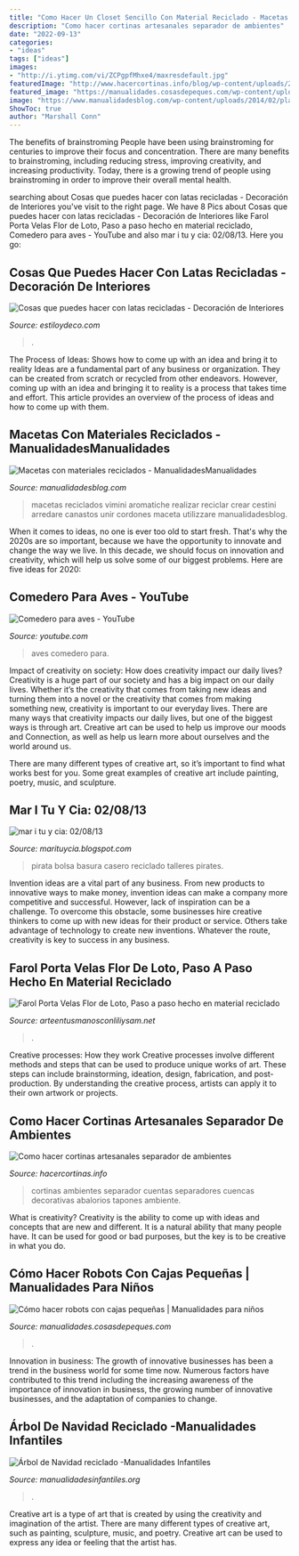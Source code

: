 ```yaml
---
title: "Como Hacer Un Closet Sencillo Con Material Reciclado - Macetas Reciclados Vimini Aromatiche Realizar Reciclar Crear Cestini Arredare Canastos Unir Cordones Maceta Utilizzare Manualidadesblog"
description: "Como hacer cortinas artesanales separador de ambientes"
date: "2022-09-13"
categories:
- "ideas"
tags: ["ideas"]
images:
- "http://i.ytimg.com/vi/ZCPgpfMhxe4/maxresdefault.jpg"
featuredImage: "http://www.hacercortinas.info/blog/wp-content/uploads/2017/03/como-hacer-cortinas-artesanales-separador-de-ambientes-9.jpg"
featured_image: "https://manualidades.cosasdepeques.com/wp-content/uploads/sites/3/2012/08/robots-de-cartón.jpg"
image: "https://www.manualidadesblog.com/wp-content/uploads/2014/02/plantas-idea1.jpg"
ShowToc: true
author: "Marshall Conn"
---
```



The benefits of brainstroming
People have been using brainstroming for centuries to improve their focus and concentration. There are many benefits to brainstroming, including reducing stress, improving creativity, and increasing productivity. Today, there is a growing trend of people using brainstroming in order to improve their overall mental health.

	

		
searching about Cosas que puedes hacer con latas recicladas - Decoración de Interiores you've visit to the right page. We have 8 Pics about Cosas que puedes hacer con latas recicladas - Decoración de Interiores like Farol Porta Velas Flor de Loto, Paso a paso hecho en material reciclado, Comedero para aves - YouTube and also mar i tu y cia: 02/08/13. Here you go:
		
    
## Cosas Que Puedes Hacer Con Latas Recicladas - Decoración De Interiores

<img loading=lazy src="https://www.estiloydeco.com/wp-content/uploads/2015/03/latas-recicladas-ideas2.jpg" onerror="this.onerror=null;this.src='https://tse4.mm.bing.net/th?id=OIP._twOI0fOE_R_ZZPVEvhlMQHaD4&amp;pid=15.1';" alt="Cosas que puedes hacer con latas recicladas - Decoración de Interiores">

_Source: estiloydeco.com_

>. 

	

The Process of Ideas: Shows how to come up with an idea and bring it to reality
Ideas are a fundamental part of any business or organization. They can be created from scratch or recycled from other endeavors. However, coming up with an idea and bringing it to reality is a process that takes time and effort. This article provides an overview of the process of ideas and how to come up with them.

    
## Macetas Con Materiales Reciclados - ManualidadesManualidades

<img loading=lazy src="https://www.manualidadesblog.com/wp-content/uploads/2014/02/plantas-idea1.jpg" onerror="this.onerror=null;this.src='https://tse2.mm.bing.net/th?id=OIP.g6n6mHiw1fHJ2jSWm6WRIQHaJ4&amp;pid=15.1';" alt="Macetas con materiales reciclados - ManualidadesManualidades">

_Source: manualidadesblog.com_

>macetas reciclados vimini aromatiche realizar reciclar crear cestini arredare canastos unir cordones maceta utilizzare manualidadesblog. 

	

When it comes to ideas, no one is ever too old to start fresh. That's why the 2020s are so important, because we have the opportunity to innovate and change the way we live. In this decade, we should focus on innovation and creativity, which will help us solve some of our biggest problems. Here are five ideas for 2020:

    
## Comedero Para Aves - YouTube

<img loading=lazy src="http://i.ytimg.com/vi/ZCPgpfMhxe4/maxresdefault.jpg" onerror="this.onerror=null;this.src='https://tse2.mm.bing.net/th?id=OIP.bfvwmqQ82e764iFbFiykNQHaEK&amp;pid=15.1';" alt="Comedero para aves - YouTube">

_Source: youtube.com_

>aves comedero para. 

	

Impact of creativity on society: How does creativity impact our daily lives?
Creativity is a huge part of our society and has a big impact on our daily lives. Whether it’s the creativity that comes from taking new ideas and turning them into a novel or the creativity that comes from making something new, creativity is important to our everyday lives.
There are many ways that creativity impacts our daily lives, but one of the biggest ways is through art. Creative art can be used to help us improve our moods and Connection, as well as help us learn more about ourselves and the world around us.

There are many different types of creative art, so it’s important to find what works best for you. Some great examples of creative art include painting, poetry, music, and sculpture.

    
## Mar I Tu Y Cia: 02/08/13

<img loading=lazy src="http://2.bp.blogspot.com/-bu-dgKP7O98/URTbGGGiuGI/AAAAAAAAAaQ/iCPFcRTpVrE/s1600/2012-12-21+09.32.10.jpg" onerror="this.onerror=null;this.src='https://tse2.mm.bing.net/th?id=OIP.PPsZIOzAz3rmyPEcvLiF8gHaJ4&amp;pid=15.1';" alt="mar i tu y cia: 02/08/13">

_Source: marituycia.blogspot.com_

>pirata bolsa basura casero reciclado talleres pirates. 

	

Invention ideas are a vital part of any business. From new products to innovative ways to make money, invention ideas can make a company more competitive and successful. However, lack of inspiration can be a challenge. To overcome this obstacle, some businesses hire creative thinkers to come up with new ideas for their product or service. Others take advantage of technology to create new inventions. Whatever the route, creativity is key to success in any business.

    
## Farol Porta Velas Flor De Loto, Paso A Paso Hecho En Material Reciclado

<img loading=lazy src="https://2.bp.blogspot.com/-AAzSuOZOJjQ/WETkctMe5HI/AAAAAAAANh4/L0ZA9jxw8JgCp9hPgchAMaVx2NnXh09FgCPcB/s1600/CAM16504.jpg" onerror="this.onerror=null;this.src='https://tse2.mm.bing.net/th?id=OIP.ufGC2Jlrw_rAwDJhPIVv9QHaFj&amp;pid=15.1';" alt="Farol Porta Velas Flor de Loto, Paso a paso hecho en material reciclado">

_Source: arteentusmanosconliliysam.net_

>. 

	

Creative processes: How they work
Creative processes involve different methods and steps that can be used to produce unique works of art. These steps can include brainstorming, ideation, design, fabrication, and post-production. By understanding the creative process, artists can apply it to their own artwork or projects.

    
## Como Hacer Cortinas Artesanales Separador De Ambientes

<img loading=lazy src="http://www.hacercortinas.info/blog/wp-content/uploads/2017/03/como-hacer-cortinas-artesanales-separador-de-ambientes-9.jpg" onerror="this.onerror=null;this.src='https://tse4.mm.bing.net/th?id=OIP.--y0c6EtCuQ9CcvCE53OYAHaFj&amp;pid=15.1';" alt="Como hacer cortinas artesanales separador de ambientes">

_Source: hacercortinas.info_

>cortinas ambientes separador cuentas separadores cuencas decorativas abalorios tapones ambiente. 

	

What is creativity?
Creativity is the ability to come up with ideas and concepts that are new and different. It is a natural ability that many people have. It can be used for good or bad purposes, but the key is to be creative in what you do.

    
## Cómo Hacer Robots Con Cajas Pequeñas | Manualidades Para Niños

<img loading=lazy src="https://manualidades.cosasdepeques.com/wp-content/uploads/sites/3/2012/08/robots-de-cartón.jpg" onerror="this.onerror=null;this.src='https://tse1.mm.bing.net/th?id=OIP.s6mo0IP-GHB4gT7ETekrngAAAA&amp;pid=15.1';" alt="Cómo hacer robots con cajas pequeñas | Manualidades para niños">

_Source: manualidades.cosasdepeques.com_

>. 

	

Innovation in business:
The growth of innovative businesses has been a trend in the business world for some time now. Numerous factors have contributed to this trend including the increasing awareness of the importance of innovation in business, the growing number of innovative businesses, and the adaptation of companies to change.

    
## Árbol De Navidad Reciclado -Manualidades Infantiles

<img loading=lazy src="https://www.manualidadesinfantiles.org/wp-content/uploads/arbol-de-navidad-reciclado-527x728.jpg" onerror="this.onerror=null;this.src='https://tse1.mm.bing.net/th?id=OIP.0cMqHWNVY8Dj8EBzSQx71AHaKO&amp;pid=15.1';" alt="Árbol de Navidad reciclado -Manualidades Infantiles">

_Source: manualidadesinfantiles.org_

>. 

	

Creative art is a type of art that is created by using the creativity and imagination of the artist. There are many different types of creative art, such as painting, sculpture, music, and poetry. Creative art can be used to express any idea or feeling that the artist has.

